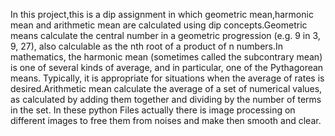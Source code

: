 In this project,this is a dip assignment in which geometric mean,harmonic mean and arithmetic mean are calculated using 
dip concepts.Geometric means calculate the central number in a geometric progression (e.g. 9 in 3, 9, 27), also calculable
 as the nth root of a product of n numbers.In mathematics, the harmonic mean (sometimes called the subcontrary mean) is one 
of several kinds of average, and in particular, one of the Pythagorean means. Typically, it is appropriate for situations
when the average of rates is desired.Arithmetic mean calculate the average of a set of numerical values, as calculated by 
adding them together and dividing by the number of terms in the set.
In these python Files actually there is image processing on different images to free them from noises and make then smooth and clear.